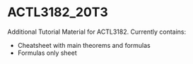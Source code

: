 # ACTL3182_20T3
Additional Tutorial Material for ACTL3182. Currently contains:  
* Cheatsheet with main theorems and formulas
* Formulas only sheet
